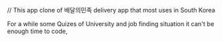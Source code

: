 // This app clone of 배달의민족 delivery app that most uses in South Korea

For  a  while some Quizes of University and job finding situation it can't be enough time to code,
